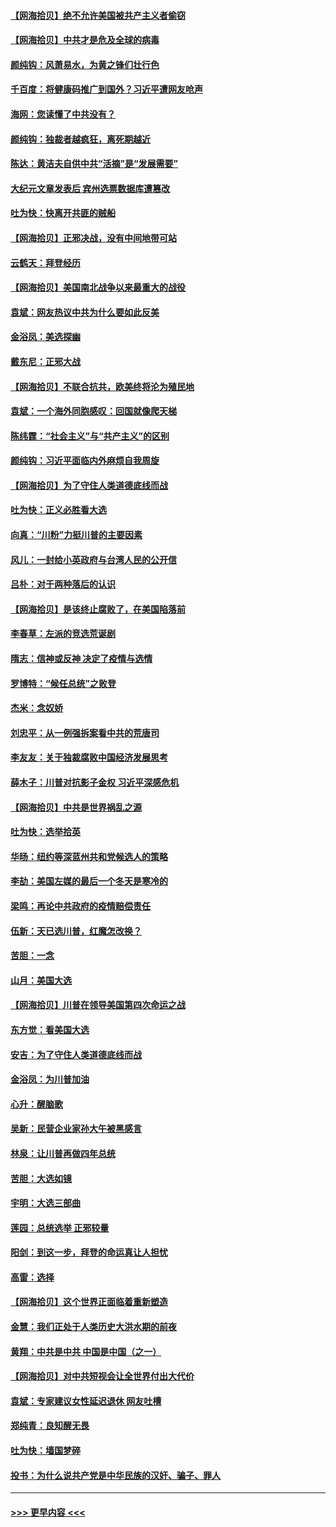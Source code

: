 #### [【网海拾贝】绝不允许美国被共产主义者偷窃](../pages/nsc993/n12573396.md?t=11251303) 
#### [【网海拾贝】中共才是危及全球的病毒](../pages/nsc993/n12571204.md?t=11251303) 
#### [颜纯钩：风萧易水，为黄之锋们壮行色](../pages/nsc993/n12571487.md?t=11251303) 
#### [千百度：将健康码推广到国外？习近平遭网友呛声](../pages/nsc993/n12570808.md?t=11251303) 
#### [海网：您读懂了中共没有？](../pages/nsc993/n12570487.md?t=11251303) 
#### [颜纯钩：独裁者越疯狂，离死期越近](../pages/nsc993/n12569055.md?t=11251303) 
#### [陈达：黄洁夫自供中共“活摘”是“发展需要”](../pages/nsc993/n12568541.md?t=11251303) 
#### [大纪元文章发表后 宾州选票数据库遭篡改](../pages/nsc993/n12568105.md?t=11251303) 
#### [吐为快：快离开共匪的贼船](../pages/nsc993/n12568462.md?t=11251303) 
#### [【网海拾贝】正邪决战，没有中间地带可站](../pages/nsc993/n12568439.md?t=11251303) 
#### [云鹤天：拜登经历](../pages/nsc993/n12567294.md?t=11251303) 
#### [【网海拾贝】美国南北战争以来最重大的战役](../pages/nsc993/n12567247.md?t=11251303) 
#### [袁斌：网友热议中共为什么要如此反美](../pages/nsc993/n12567162.md?t=11251303) 
#### [金浴凤：美选探幽](../pages/nsc993/n12567147.md?t=11251303) 
#### [戴东尼：正邪大战](../pages/nsc993/n12567033.md?t=11251303) 
#### [【网海拾贝】不联合抗共，欧美终将沦为殖民地](../pages/nsc993/n12565068.md?t=11251303) 
#### [袁斌：一个海外同胞感叹：回国就像爬天梯](../pages/nsc993/n12564986.md?t=11251303) 
#### [陈纬霆：“社会主义”与“共产主义”的区别](../pages/nsc993/n12562417.md?t=11251303) 
#### [颜纯钩：习近平面临内外麻烦自我周旋](../pages/nsc993/n12563356.md?t=11251303) 
#### [【网海拾贝】为了守住人类道德底线而战](../pages/nsc993/n12562542.md?t=11251303) 
#### [吐为快：正义必胜看大选](../pages/nsc993/n12561967.md?t=11251303) 
#### [向真：“川粉”力挺川普的主要因素](../pages/nsc993/n12560774.md?t=11251303) 
#### [风儿：一封给小英政府与台湾人民的公开信](../pages/nsc993/n12560581.md?t=11251303) 
#### [吕朴：对于两种落后的认识](../pages/nsc993/n12560492.md?t=11251303) 
#### [【网海拾贝】是该终止腐败了，在美国陷落前](../pages/nsc993/n12559936.md?t=11251303) 
#### [李春草：左派的竞选荒诞剧](../pages/nsc993/n12558380.md?t=11251303) 
#### [隋志：信神或反神 决定了疫情与选情](../pages/nsc993/n12558255.md?t=11251303) 
#### [罗博特：“候任总统”之败登](../pages/nsc993/n12558189.md?t=11251303) 
#### [杰米：念奴娇](../pages/nsc993/n12558174.md?t=11251303) 
#### [刘忠平：从一例强拆案看中共的荒唐司](../pages/nsc993/n12558036.md?t=11251303) 
#### [李友友：关于独裁腐败中国经济发展思考](../pages/nsc993/n12558004.md?t=11251303) 
#### [薛木子：川普对抗影子金权 习近平深感危机](../pages/nsc993/n12557342.md?t=11251303) 
#### [【网海拾贝】中共是世界祸乱之源](../pages/nsc993/n12555353.md?t=11251303) 
#### [吐为快：选举拾英](../pages/nsc993/n12555041.md?t=11251303) 
#### [华旸：纽约等深蓝州共和党候选人的策略](../pages/nsc993/n12554309.md?t=11251303) 
#### [李劼：美国左媒的最后一个冬天是寒冷的](../pages/nsc993/n12552947.md?t=11251303) 
#### [梁鸣：再论中共政府的疫情赔偿责任](../pages/nsc993/n12553012.md?t=11251303) 
#### [伍新：天已选川普，红魔怎改换？](../pages/nsc993/n12552970.md?t=11251303) 
#### [苦胆：一念](../pages/nsc993/n12552957.md?t=11251303) 
#### [山月：美国大选](../pages/nsc993/n12552446.md?t=11251303) 
#### [【网海拾贝】川普在领导美国第四次命运之战](../pages/nsc993/n12551973.md?t=11251303) 
#### [东方觉：看美国大选](../pages/nsc993/n12551647.md?t=11251303) 
#### [安吉：为了守住人类道德底线而战](../pages/nsc993/n12551111.md?t=11251303) 
#### [金浴凤：为川普加油](../pages/nsc993/n12551085.md?t=11251303) 
#### [心升：醒脑歌](../pages/nsc993/n12550984.md?t=11251303) 
#### [吴新：民营企业家孙大午被黑感言](../pages/nsc993/n12550656.md?t=11251303) 
#### [林泉：让川普再做四年总统](../pages/nsc993/n12550640.md?t=11251303) 
#### [苦胆：大选如镜](../pages/nsc993/n12550630.md?t=11251303) 
#### [宇明：大选三部曲](../pages/nsc993/n12550603.md?t=11251303) 
#### [莲园：总统选举 正邪较量](../pages/nsc993/n12550594.md?t=11251303) 
#### [阳剑：到这一步，拜登的命运真让人担忧](../pages/nsc993/n12549093.md?t=11251303) 
#### [高雷：选择](../pages/nsc993/n12549087.md?t=11251303) 
#### [【网海拾贝】这个世界正面临着重新塑造](../pages/nsc993/n12548326.md?t=11251303) 
#### [金慧：我们正处于人类历史大洪水期的前夜](../pages/nsc993/n12547914.md?t=11251303) 
#### [黄翔：中共是中共 中国是中国（之一）](../pages/nsc993/n12547576.md?t=11251303) 
#### [【网海拾贝】对中共短视会让全世界付出大代价](../pages/nsc993/n12546043.md?t=11251303) 
#### [袁斌：专家建议女性延迟退休 网友吐槽](../pages/nsc993/n12545424.md?t=11251303) 
#### [郑纯青：良知醒无畏](../pages/nsc993/n12545394.md?t=11251303) 
#### [吐为快：墙国梦碎](../pages/nsc993/n12545309.md?t=11251303) 
#### [投书：为什么说共产党是中华民族的汉奸、骗子、罪人](../pages/nsc993/n12545089.md?t=11251303) 

----
#### [ >>> 更早内容 <<< ](../indexes/nsc993-earlier.md)
